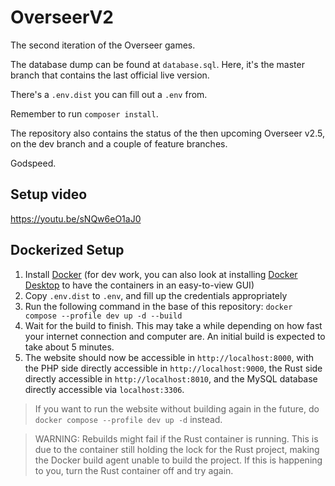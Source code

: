 # OverseerV2

The second iteration of the Overseer games.

The database dump can be found at `database.sql`. Here, it's the master branch that contains the last official live version.

There's a `.env.dist` you can fill out a `.env` from.

Remember to run `composer install`.

The repository also contains the status of the then upcoming Overseer v2.5, on the dev branch and a couple of feature branches.

Godspeed.

## Setup video

https://youtu.be/sNQw6eO1aJ0

## Dockerized Setup

1. Install [Docker](https://www.docker.com/) (for dev work, you can also look at installing [Docker Desktop](https://www.docker.com/products/docker-desktop/) to have the containers in an easy-to-view GUI)
2. Copy `.env.dist` to `.env`, and fill up the credentials appropriately
3. Run the following command in the base of this repository: `docker compose --profile dev up -d --build`
4. Wait for the build to finish. This may take a while depending on how fast your internet connection and computer are. An initial build is expected to take about 5 minutes.
5. The website should now be accessible in `http://localhost:8000`, with the PHP side directly accessible in `http://localhost:9000`, the Rust side directly accessible in `http://localhost:8010`, and the MySQL database directly accessible via `localhost:3306`.

> If you want to run the website without building again in the future, do `docker compose --profile dev up -d` instead.

> WARNING: Rebuilds might fail if the Rust container is running. This is due to the container still holding the lock for the Rust project, making the Docker build agent unable to build the project. If this is happening to you, turn the Rust container off and try again.

